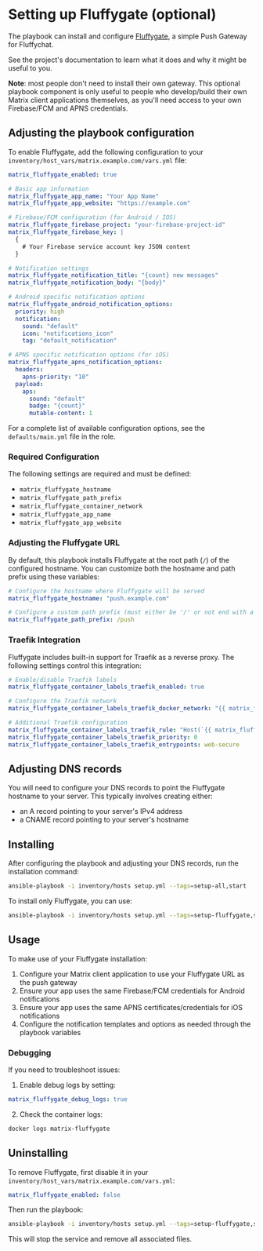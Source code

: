 # Setting up Fluffygate (optional)

The playbook can install and configure [Fluffygate](https://github.com/krille-chan/fluffygate), a simple Push Gateway for Fluffychat.

See the project's documentation to learn what it does and why it might be useful to you.

**Note**: most people don't need to install their own gateway. This optional playbook component is only useful to people who develop/build their own Matrix client applications themselves, as you'll need access to your own Firebase/FCM and APNS credentials.

## Adjusting the playbook configuration

To enable Fluffygate, add the following configuration to your `inventory/host_vars/matrix.example.com/vars.yml` file:

```yaml
matrix_fluffygate_enabled: true

# Basic app information
matrix_fluffygate_app_name: "Your App Name"
matrix_fluffygate_app_website: "https://example.com"

# Firebase/FCM configuration (for Android / IOS)
matrix_fluffygate_firebase_project: "your-firebase-project-id"
matrix_fluffygate_firebase_key: |
  {
    # Your Firebase service account key JSON content
  }

# Notification settings
matrix_fluffygate_notification_title: "{count} new messages"
matrix_fluffygate_notification_body: "{body}"

# Android specific notification options
matrix_fluffygate_android_notification_options:
  priority: high
  notification:
    sound: "default"
    icon: "notifications_icon"
    tag: "default_notification"

# APNS specific notification options (for iOS)
matrix_fluffygate_apns_notification_options:
  headers:
    apns-priority: "10"
  payload:
    aps:
      sound: "default"
      badge: "{count}"
      mutable-content: 1
```

For a complete list of available configuration options, see the `defaults/main.yml` file in the role.

### Required Configuration

The following settings are required and must be defined:
- `matrix_fluffygate_hostname`
- `matrix_fluffygate_path_prefix`
- `matrix_fluffygate_container_network`
- `matrix_fluffygate_app_name`
- `matrix_fluffygate_app_website`

### Adjusting the Fluffygate URL

By default, this playbook installs Fluffygate at the root path (`/`) of the configured hostname. You can customize both the hostname and path prefix using these variables:

```yaml
# Configure the hostname where Fluffygate will be served
matrix_fluffygate_hostname: "push.example.com"

# Configure a custom path prefix (must either be '/' or not end with a slash)
matrix_fluffygate_path_prefix: /push
```

### Traefik Integration

Fluffygate includes built-in support for Traefik as a reverse proxy. The following settings control this integration:

```yaml
# Enable/disable Traefik labels
matrix_fluffygate_container_labels_traefik_enabled: true

# Configure the Traefik network
matrix_fluffygate_container_labels_traefik_docker_network: "{{ matrix_fluffygate_container_network }}"

# Additional Traefik configuration
matrix_fluffygate_container_labels_traefik_rule: "Host(`{{ matrix_fluffygate_container_labels_traefik_hostname }}`)"
matrix_fluffygate_container_labels_traefik_priority: 0
matrix_fluffygate_container_labels_traefik_entrypoints: web-secure
```

## Adjusting DNS records

You will need to configure your DNS records to point the Fluffygate hostname to your server. This typically involves creating either:
- an A record pointing to your server's IPv4 address
- a CNAME record pointing to your server's hostname

## Installing

After configuring the playbook and adjusting your DNS records, run the installation command:

```bash
ansible-playbook -i inventory/hosts setup.yml --tags=setup-all,start
```

To install only Fluffygate, you can use:

```bash
ansible-playbook -i inventory/hosts setup.yml --tags=setup-fluffygate,start
```

## Usage

To make use of your Fluffygate installation:

1. Configure your Matrix client application to use your Fluffygate URL as the push gateway
2. Ensure your app uses the same Firebase/FCM credentials for Android notifications
3. Ensure your app uses the same APNS certificates/credentials for iOS notifications
4. Configure the notification templates and options as needed through the playbook variables

### Debugging

If you need to troubleshoot issues:

1. Enable debug logs by setting:
```yaml
matrix_fluffygate_debug_logs: true
```

2. Check the container logs:
```bash
docker logs matrix-fluffygate
```

## Uninstalling

To remove Fluffygate, first disable it in your `inventory/host_vars/matrix.example.com/vars.yml`:

```yaml
matrix_fluffygate_enabled: false
```

Then run the playbook:

```bash
ansible-playbook -i inventory/hosts setup.yml --tags=setup-fluffygate,start
```

This will stop the service and remove all associated files.
